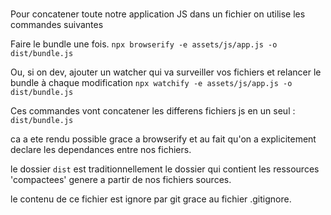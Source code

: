 #

Pour concatener toute notre application JS dans un fichier on utilise les commandes suivantes

Faire le bundle une fois.
`npx browserify -e assets/js/app.js -o dist/bundle.js`

Ou, si on dev, ajouter un watcher qui va surveiller vos fichiers et relancer le bundle à chaque modification
`npx watchify -e assets/js/app.js -o dist/bundle.js`

Ces commandes vont concatener les differens fichiers js en un seul : `dist/bundle.js`

ca a ete rendu possible grace a browserify et au fait qu'on a explicitement declare les dependances entre nos fichiers.

le dossier `dist` est traditionnellement le dossier qui contient les ressources 'compactees' genere a partir de nos fichiers sources.

le contenu de ce fichier est ignore par git grace au fichier .gitignore.